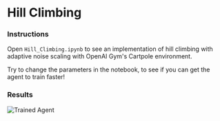 [//]: # (Image References)

[image1]: https://user-images.githubusercontent.com/10624937/42135683-dde5c6f0-7d13-11e8-90b1-8770df3e40cf.gif "Trained Agent"

# Hill Climbing

### Instructions

Open `Hill_Climbing.ipynb` to see an implementation of hill climbing with adaptive noise scaling with OpenAI Gym's Cartpole environment.

Try to change the parameters in the notebook, to see if you can get the agent to train faster!

### Results

![Trained Agent][image1]